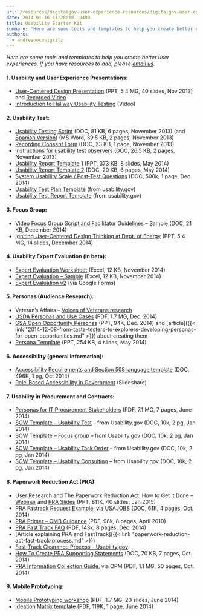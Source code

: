```yaml
---
url: /resources/digitalgov-user-experience-resources/digitalgov-user-experience-program-usability-starter-kit/
date: 2014-01-16 11:28:18 -0400
title: Usability Starter Kit
summary: 'Here are some tools and templates to help you create better user experiences. If you have resources to add, please email us. 1. Usability and User Experience Presentations: User-Centered Design Presentation (PPT, 5.4 MG, 40 slides, Nov 2013) and Recorded Video Introduction to Hallway Usability Testing (Video) 2. Usability Test: Usability Testing Script  (DOC, 81 KB, 6'
authors:
  - andreanocesigritz
---
```


_Here are some tools and templates to help you create better user experiences. If you have resources to add, please [email us](mailto:govux@gsa.gov)._

#### 1. Usability and User Experience Presentations:

  * [User-Centered Design Presentation](https://s3.amazonaws.com/digitalgov/legacy-img/2014/01/UCD-Webinar-short-done-1-2.pptx) (PPT, 5.4 MG, 40 slides, Nov 2013) and [Recorded Video](http://www.youtube.com/watch?v=GwBBtTkUAcA&index=18&list=PLd9b-GuOJ3nGAp5rEv5-9qfkCMlgohUMr)
  * [Introduction to Hallway Usability Testing](http://www.youtube.com/watch?v=HzBXQsJT4tg&index=9&list=PLd9b-GuOJ3nGAp5rEv5-9qfkCMlgohUMr) (Video)

#### 2. Usability Test:

  * [Usability Testing Script](https://s3.amazonaws.com/digitalgov/legacy-img/2014/01/usability-testing-script.doc) (DOC, 81 KB, 6 pages, November 2013) (and [Spanish Version](https://s3.amazonaws.com/digitalgov/legacy-img/2014/01/usability-testing-script-spanish1.doc)) (MS Word, 39.5 KB, 2 pages, November 2013)
  * [Recording Consent Form](https://s3.amazonaws.com/digitalgov/legacy-img/2014/01/recording-consent-form1.doc) (DOC, 23 KB, 1 page, November 2013)
  * [Instructions for usability test observers](https://s3.amazonaws.com/digitalgov/legacy-img/2014/01/instructions-for-usability-test-observers.doc) (DOC, 26.5 KB, 2 pages, November 2013)
  * [Usability Report Template](http://www.slideshare.net/DigitalGov/usability-testing-report-template "Usability Test Report Template") 1 (PPT, 373 KB, 8 slides, May 2014)
  * [Usability Report Template 2](https://s3.amazonaws.com/digitalgov/legacy-img/2014/01/EmployeeExpressfinalreport-2.docx) (DOC, 20 KB, 6 pages, May 2014)
  * [System Usability Scale / Post-Test Questions](https://s3.amazonaws.com/digitalgov/legacy-img/2014/01/SUS-Universal.docx) (DOC, 500k, 1 page,  Dec. 2014)
  * [Usability Test Plan Template](http://www.google.com/url?q=http%3A%2F%2Fwww.usability.gov%2Fhow-to-and-tools%2Fresources%2Ftemplates%2Fusability-test-plan-template.html&sa=D&sntz=1&usg=AFQjCNGDQT0Ec_nhB2NuiWv4HdPLPsMUwA) (from usability.gov)
  * [Usability Test Report Template](http://www.google.com/url?q=http%3A%2F%2Fwww.usability.gov%2Fsites%2Fdefault%2Ffiles%2Fusability-test-report.docx&sa=D&sntz=1&usg=AFQjCNEPnHnai2tEMgnsmOGnIyBz1q3Xug) (from usability.gov)

#### 3. Focus Group:

  *  [Video Focus Group Script and Facilitator Guidelines &#8211; Sample](https://s3.amazonaws.com/digitalgov/legacy-img/2014/01/FocusGroupDiscussionGuide-generic.docx) (DOC, 21 KB, December 2014)
  * [Igniting User-Centered Design Thinking at Dept. of Energy](https://s3.amazonaws.com/digitalgov/legacy-img/2014/01/UXPA-DC-2014-Wendy-Littman.pptx) (PPT, 5.4 MG, 14 slides, December 2014)

#### 4. Usability Expert Evaluation (in beta):

  * [Expert Evaluation Worksheet](https://s3.amazonaws.com/digitalgov/legacy-img/2014/01/Master-Expert-Evaluation-desktop.xlsx) (Excel, 12 KB, November 2014)
  * [Expert Evaluation &#8211; Sample](https://s3.amazonaws.com/digitalgov/legacy-img/2014/01/Expert-Evaluation-Sample.xlsx) (Excel, 12 KB, November 2014)
  * [Expert Evaluation v2](https://docs.google.com/a/gsa.gov/forms/d/1QYKxyOQHNYrRAg1hqKiadERob-rRhQ-_ze5GB34PcyM/viewform) (via Google Forms)

#### 5. Personas (Audience Research):

  * Veteran&#8217;s Affairs &#8211; [Voices of Veterans research](http://www.innovation.va.gov/hcd.asp)
  * [USDA Personas and Use Cases](https://s3.amazonaws.com/digitalgov/legacy-img/2014/01/Marsh-Personas.pdf) (PDF, 1.7 MG, Dec. 2014)
  * [GSA Open Opportunity Personas](https://s3.amazonaws.com/digitalgov/legacy-img/2014/01/OPENOPPS-personas-final.pptx.pptx) (PPT, 94K, Dec. 2014) and [article]({{< link "2014-12-08-from-taste-testers-to-explorers-developing-personas-for-open-opportunities.md" >}}) about creating them
  * [Persona Template](https://s3.amazonaws.com/digitalgov/legacy-img/2014/05/Persona-Template.pptx) (PPT, 254 KB, 4 slides, May 2014)

#### 6. Accessibility (general information):

  * [Accessibility Requirements and Section 508 language template](https://s3.amazonaws.com/digitalgov/legacy-img/2014/01/Accessibility-Requirements-Section-508-language-to-be-added-to-Procurement-docs.docx) (DOC, 496K, 1 pg, Oct 2014)
  * [Role-Based Accessibility in Government](http://www.slideshare.net/AccessForAll/rolebased-accessibility-in-government) (Slideshare)

#### 7. Usability in Procurement and Contracts:

  * [Personas for IT Procurement Stakeholders](https://s3.amazonaws.com/digitalgov/legacy-img/2014/01/Personas-for-Stakeholders-in-IT-RFPs.pdf) (PDF, 7.1 MG, 7 pages, June 2014)
  * [SOW Template &#8211; Usability Test](https://s3.amazonaws.com/digitalgov/legacy-img/2014/01/sow-template-web-usability-testing.docx) &#8211; from Usability.gov (DOC, 10k, 2 pg, Jan 2014)
  * [SOW Template &#8211; Focus group](https://s3.amazonaws.com/digitalgov/legacy-img/2014/01/sow-template-usability-focus-group-participant-recruitment.docx) &#8211; from Usability.gov (DOC, 10k, 2 pg, Jan 2014)
  * [SOW Template &#8211; Usability Task Order](https://s3.amazonaws.com/digitalgov/legacy-img/2014/01/sow-template-usability-task-order-request_0.docx) &#8211; from Usability.gov (DOC, 10k, 2 pg, Jan 2014)
  * [SOW Template &#8211; Usability Consulting](https://s3.amazonaws.com/digitalgov/legacy-img/2014/01/sow-template-web-usability-consulting.docx) &#8211; from Usability.gov (DOC, 10k, 2 pg, Jan 2014)

#### 8. Paperwork Reduction Act (PRA):

  * User Research and The Paperwork Reduction Act: How to Get it Done &#8211; [Webinar](https://www.youtube.com/watch?v=_cqE4a8oAHU) and [PRA Slides](https://s3.amazonaws.com/digitalgov/legacy-img/2014/01/PRA-for-UX_Fox_2015-3.pptx) (PPT, 811K, 40 slides, Jan 2015)
  * [PRA Fastrack Request Example](https://s3.amazonaws.com/digitalgov/legacy-img/2014/01/fast-track-PRA-submission-short-form-2.doc), via USAJOBS (DOC, 61K, 4 pages, Oct. 2014)
  * [PRA Primer &#8211; OMB Guidance](https://s3.amazonaws.com/digitalgov/legacy-img/2014/01/PRAPrimer_04072010-2.pdf) (PDF, 98k, 8 pages, April 2010)
  * [PRA Fast Track FAQ](https://s3.amazonaws.com/digitalgov/legacy-img/2014/01/PRA_Fast_Track_FAQs-1.pdf) (PDF, 143k, 8 pages, Dec. 2014)
  * [Article explaining PRA and FastTrack]({{< link "paperwork-reduction-act-fast-track-process.md" >}})
  * [Fast-Track Clearance Process &#8211; Usability.gov](http://www.usability.gov/how-to-and-tools/guidance/fast-track-clearance-process.html)
  * [How To Create PRA Supporting Statements](https://s3.amazonaws.com/digitalgov/legacy-img/2014/01/How-To-Create-a-Supporting-Statement.doc) (DOC, 70 KB, 7 pages, Oct. 2014)
  * [PRA Information Collection Guide](https://s3.amazonaws.com/digitalgov/legacy-img/2014/01/PRAInformationCollectionManual.pdf), via OPM (PDF, 1.1 MG, 50 pages, Oct. 2014)

#### 9. Mobile Prototyping:

  * [Mobile Prototyping workshop](https://s3.amazonaws.com/digitalgov/legacy-img/2014/01/Prototyping-workshop-presentataion.pdf) (PDF, 1.7 MG, 20 slides, June 2014)
  * [Ideation Matrix template](https://s3.amazonaws.com/digitalgov/legacy-img/2014/01/Ideation-Matrix-template.pdf) (PDF, 119K, 1 page, June 2014)

####
